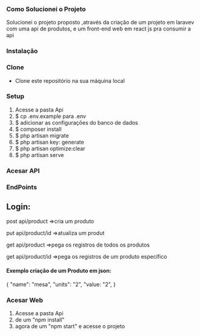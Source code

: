 <h3>Como Solucionei o Projeto </h3>
<p> Solucionei o projeto proposto ,através da criação de um projeto em laravev com uma api de produtos, e um front-end web em react js pra consumir a api
    
</p>




<h3>Instalação</h3>






### Clone

- Clone este repositório na sua máquina local 

### Setup


<ol> 
<li>Acesse a pasta Api</li>
<li>$ cp .env.example para .env </li>
<li>$ adicionar as configurações do banco de dados </li>
<li>$ composer install </li>
<li>$ php artisan migrate </li>
<li>$ php artisan key: generate </li>
<li>$ php artisan optimize:clear </li>
<li>$ php artisan serve </li>

</ol>


### Acesar API
  <h3>EndPoints</h3>
     <h2>Login:  </h2>
     <p>post api/product =>cria um produto  </p>
     <p>put api/product/id =>atualiza um produt </p>
     <p>get api/product =>pega os registros de todos os produtos</p>
      <p>get api/product/id =>pega os registros de um produto específico</p>
     <h4>Exemplo criação de um Produto em json:  </h4>
        <p>
            {
        "name": "mesa",
        "units": "2",
        "value: "2",
        }
        </p>

        
### Acesar Web
<ol> 
<li>Acesse a pasta Api</li>
  <li>de um "npm install"</li>
  <li>agora de um "npm start" e acesse o projeto</li>
  
 
